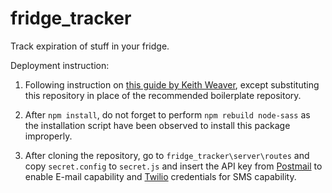 # fridge_tracker
Track expiration of stuff in your fridge.

Deployment instruction:
1. Following instruction on [this guide by Keith Weaver](https://medium.com/@Keithweaver_/setting-up-mern-stack-on-aws-ec2-6dc599be4737), except substituting this repository in place of the recommended boilerplate repository. 

2. After ```npm install```, do not forget to perform ```npm rebuild node-sass``` as the installation script have been observed to install this package improperly.

3. After cloning the repository, go to ```fridge_tracker\server\routes``` and copy ```secret.config``` to ```secret.js``` and insert the API key from [Postmail](https://postmail.invotes.com/) to enable E-mail capability and [Twilio](https://www.twilio.com) credentials for SMS capability. 
